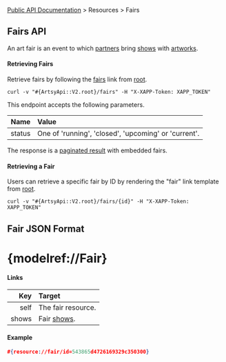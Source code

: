 [Public API Documentation](/v2) &gt; Resources &gt; Fairs

## Fairs API

An art fair is an event to which [partners](/v2/docs/partners) bring [shows](/v2/docs/shows) with [artworks](/v2/docs/artworks).

#### Retrieving Fairs

Retrieve fairs by following the [fairs](#{ArtsyApi::V2.root}/fairs) link from [root](#{ArtsyApi::V2.root}).

```
curl -v "#{ArtsyApi::V2.root}/fairs" -H "X-XAPP-Token: XAPP_TOKEN"
```

This endpoint accepts the following parameters.

Name       | Value                                                                                     |
----------:|:------------------------------------------------------------------------------------------|
status     | One of 'running', 'closed', 'upcoming' or 'current'.                                      |

The response is a [paginated result](/v2/docs/pagination) with embedded fairs.

#### Retrieving a Fair

Users can retrieve a specific fair by ID by rendering the "fair" link template from [root](#{ArtsyApi::V2.root}).

```
curl -v "#{ArtsyApi::V2.root}/fairs/{id}" -H "X-XAPP-Token: XAPP_TOKEN"
```

## Fair JSON Format

# {modelref://Fair}

#### Links

Key        | Target                                          |
----------:|:------------------------------------------------|
self       | The fair resource.                              |
shows      | Fair [shows](/v2/docs/shows).                      |

#### Example

``` json
#{resource://fair/id=543865d4726169329c350300}
```
